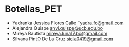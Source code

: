 # Botellas_PET

- Yadranka Jessica Flores Calle ¨yadra.fc@gmail.com
- Alejandra Quispe anvi.quispe@ucb.edu.bo
- Mireya Bautista mireya.luna17.bc@gmail.com
- Silvana PintO De La Cruz sicla0419@gmail.com
